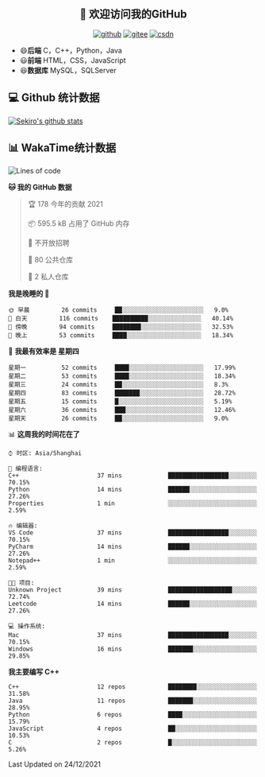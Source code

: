 <h2 align="center">👋 欢迎访问我的GitHub</h2>
<p align="center">
  <a href="https://666wxy666.github.io/"><img src="https://img.shields.io/badge/GitHub-24292e" alt="github"></a>
  <a href="https://gitee.com/wxy_666"><img src="https://img.shields.io/badge/Gitee-fe7300" alt="gitee"></a>
  <a href="https://blog.csdn.net/WXY_666"><img src="https://img.shields.io/badge/CSDN-cf000e" alt="csdn"></a>
</p>

- 😄**后端** C，C++，Python，Java
- 😃**前端** HTML，CSS，JavaScript
- 😆**数据库** MySQL，SQLServer

## 💻 Github 统计数据
[![Sekiro's github stats](https://github-readme-stats.vercel.app/api?username=666WXY666)](https://666wxy666.github.io/)

## 📊 WakaTime统计数据

<!--START_SECTION:waka-->
![Lines of code](https://img.shields.io/badge/%E4%BB%8E%E3%80%8C%E4%BD%A0%E5%A5%BD%E4%B8%96%E7%95%8C%E3%80%8D%E6%88%91%E5%B7%B2%E7%BB%8F%E5%86%99%E4%BA%86--293%20Thousand%20%E8%A1%8C%E4%BB%A3%E7%A0%81-blue)

**🐱 我的 GitHub 数据** 

> 🏆 178 今年的贡献 2021
 > 
> 📦 595.5 kB 占用了 GitHub 内存 
 > 
> 🚫 不开放招聘
 > 
> 📜 80 公共仓库 
 > 
> 🔑 2 私人仓库  
 > 
**我是晚睡的 🦉** 

```text
🌞 早晨         26 commits     ██░░░░░░░░░░░░░░░░░░░░░░░   9.0% 
🌆 白天         116 commits    ██████████░░░░░░░░░░░░░░░   40.14% 
🌃 傍晚         94 commits     ████████░░░░░░░░░░░░░░░░░   32.53% 
🌙 晚上         53 commits     ████░░░░░░░░░░░░░░░░░░░░░   18.34%

```
📅 **我最有效率是 星期四** 

```text
星期一          52 commits     ████░░░░░░░░░░░░░░░░░░░░░   17.99% 
星期二          53 commits     ████░░░░░░░░░░░░░░░░░░░░░   18.34% 
星期三          24 commits     ██░░░░░░░░░░░░░░░░░░░░░░░   8.3% 
星期四          83 commits     ███████░░░░░░░░░░░░░░░░░░   28.72% 
星期五          15 commits     █░░░░░░░░░░░░░░░░░░░░░░░░   5.19% 
星期六          36 commits     ███░░░░░░░░░░░░░░░░░░░░░░   12.46% 
星期天          26 commits     ██░░░░░░░░░░░░░░░░░░░░░░░   9.0%

```


📊 **这周我的时间花在了** 

```text
⌚︎ 时区: Asia/Shanghai

💬 编程语言: 
C++                      37 mins             █████████████████░░░░░░░░   70.15% 
Python                   14 mins             ██████░░░░░░░░░░░░░░░░░░░   27.26% 
Properties               1 min               ░░░░░░░░░░░░░░░░░░░░░░░░░   2.59%

🔥 编辑器: 
VS Code                  37 mins             █████████████████░░░░░░░░   70.15% 
PyCharm                  14 mins             ██████░░░░░░░░░░░░░░░░░░░   27.26% 
Notepad++                1 min               ░░░░░░░░░░░░░░░░░░░░░░░░░   2.59%

🐱‍💻 项目: 
Unknown Project          39 mins             ██████████████████░░░░░░░   72.74% 
Leetcode                 14 mins             ██████░░░░░░░░░░░░░░░░░░░   27.26%

💻 操作系统: 
Mac                      37 mins             █████████████████░░░░░░░░   70.15% 
Windows                  16 mins             ███████░░░░░░░░░░░░░░░░░░   29.85%

```

**我主要编写 C++** 

```text
C++                      12 repos            ████████░░░░░░░░░░░░░░░░░   31.58% 
Java                     11 repos            ███████░░░░░░░░░░░░░░░░░░   28.95% 
Python                   6 repos             ████░░░░░░░░░░░░░░░░░░░░░   15.79% 
JavaScript               4 repos             ██░░░░░░░░░░░░░░░░░░░░░░░   10.53% 
C                        2 repos             █░░░░░░░░░░░░░░░░░░░░░░░░   5.26%

```



 Last Updated on 24/12/2021
<!--END_SECTION:waka-->

<!--
**666WXY666/666WXY666** is a ✨ _special_ ✨ repository because its `README.md` (this file) appears on your GitHub profile.

Here are some ideas to get you started:

- 🔭 I’m currently working on ...
- 🌱 I’m currently learning ...
- 👯 I’m looking to collaborate on ...
- 🤔 I’m looking for help with ...
- 💬 Ask me about ...
- 📫 How to reach me: ...
- 😄 Pronouns: ...
- ⚡ Fun fact: ...
-->
